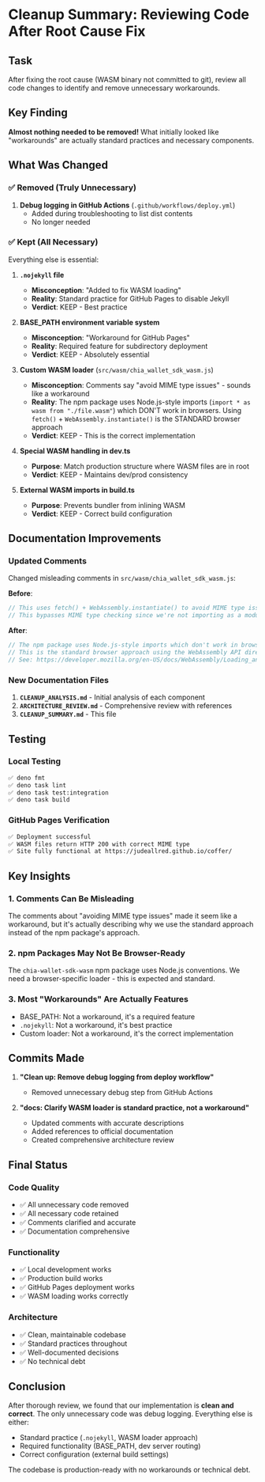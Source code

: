 # Cleanup Summary: Reviewing Code After Root Cause Fix

## Task

After fixing the root cause (WASM binary not committed to git), review all code changes to identify and remove unnecessary workarounds.

## Key Finding

**Almost nothing needed to be removed!** What initially looked like "workarounds" are actually standard practices and necessary components.

## What Was Changed

### ✅ Removed (Truly Unnecessary)

1. **Debug logging in GitHub Actions** (`.github/workflows/deploy.yml`)
   - Added during troubleshooting to list dist contents
   - No longer needed

### ✅ Kept (All Necessary)

Everything else is essential:

1. **`.nojekyll` file**
   - **Misconception**: "Added to fix WASM loading"
   - **Reality**: Standard practice for GitHub Pages to disable Jekyll
   - **Verdict**: KEEP - Best practice

2. **BASE_PATH environment variable system**
   - **Misconception**: "Workaround for GitHub Pages"
   - **Reality**: Required feature for subdirectory deployment
   - **Verdict**: KEEP - Absolutely essential

3. **Custom WASM loader** (`src/wasm/chia_wallet_sdk_wasm.js`)
   - **Misconception**: Comments say "avoid MIME type issues" - sounds like a workaround
   - **Reality**: The npm package uses Node.js-style imports (`import * as wasm from "./file.wasm"`) which DON'T work in browsers. Using `fetch()` + `WebAssembly.instantiate()` is the STANDARD browser approach
   - **Verdict**: KEEP - This is the correct implementation

4. **Special WASM handling in dev.ts**
   - **Purpose**: Match production structure where WASM files are in root
   - **Verdict**: KEEP - Maintains dev/prod consistency

5. **External WASM imports in build.ts**
   - **Purpose**: Prevents bundler from inlining WASM
   - **Verdict**: KEEP - Correct build configuration

## Documentation Improvements

### Updated Comments

Changed misleading comments in `src/wasm/chia_wallet_sdk_wasm.js`:

**Before**:

```javascript
// This uses fetch() + WebAssembly.instantiate() to avoid MIME type issues
// This bypasses MIME type checking since we're not importing as a module
```

**After**:

```javascript
// The npm package uses Node.js-style imports which don't work in browsers.
// This is the standard browser approach using the WebAssembly API directly.
// See: https://developer.mozilla.org/en-US/docs/WebAssembly/Loading_and_running
```

### New Documentation Files

1. **`CLEANUP_ANALYSIS.md`** - Initial analysis of each component
2. **`ARCHITECTURE_REVIEW.md`** - Comprehensive review with references
3. **`CLEANUP_SUMMARY.md`** - This file

## Testing

### Local Testing

```bash
✅ deno fmt
✅ deno task lint  
✅ deno task test:integration
✅ deno task build
```

### GitHub Pages Verification

```bash
✅ Deployment successful
✅ WASM files return HTTP 200 with correct MIME type
✅ Site fully functional at https://judeallred.github.io/coffer/
```

## Key Insights

### 1. Comments Can Be Misleading

The comments about "avoiding MIME type issues" made it seem like a workaround, but it's actually describing why we use the standard approach instead of the npm package's approach.

### 2. npm Packages May Not Be Browser-Ready

The `chia-wallet-sdk-wasm` npm package uses Node.js conventions. We need a browser-specific loader - this is expected and standard.

### 3. Most "Workarounds" Are Actually Features

- BASE_PATH: Not a workaround, it's a required feature
- `.nojekyll`: Not a workaround, it's best practice
- Custom loader: Not a workaround, it's the correct implementation

## Commits Made

1. **"Clean up: Remove debug logging from deploy workflow"**
   - Removed unnecessary debug step from GitHub Actions

2. **"docs: Clarify WASM loader is standard practice, not a workaround"**
   - Updated comments with accurate descriptions
   - Added references to official documentation
   - Created comprehensive architecture review

## Final Status

### Code Quality

- ✅ All unnecessary code removed
- ✅ All necessary code retained
- ✅ Comments clarified and accurate
- ✅ Documentation comprehensive

### Functionality

- ✅ Local development works
- ✅ Production build works
- ✅ GitHub Pages deployment works
- ✅ WASM loading works correctly

### Architecture

- ✅ Clean, maintainable codebase
- ✅ Standard practices throughout
- ✅ Well-documented decisions
- ✅ No technical debt

## Conclusion

After thorough review, we found that our implementation is **clean and correct**. The only unnecessary code was debug logging. Everything else is either:

- Standard practice (`.nojekyll`, WASM loader approach)
- Required functionality (BASE_PATH, dev server routing)
- Correct configuration (external build settings)

The codebase is production-ready with no workarounds or technical debt.
